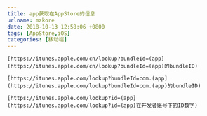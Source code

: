 ```yaml
---
title: app获取在AppStore的信息
urlname: mzkore
date: 2018-10-13 12:58:06 +0800
tags: [AppStore,iOS]
categories: [移动端]
---
```


`[https://itunes.apple.com/cn/lookup?bundleId=(app](https://itunes.apple.com/cn/lookup?bundleId=(app)的bundleID)`

`[https://itunes.apple.com/lookup?bundleId=com.(app](https://itunes.apple.com/lookup?bundleId=com.(app)的bundleID)`

`[https://itunes.apple.com/lookup?id=(app](https://itunes.apple.com/lookup?id=(app)在开发者账号下的ID数字)`
